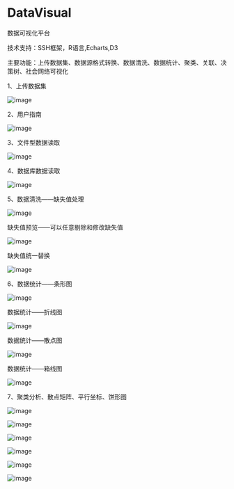 DataVisual
==========

数据可视化平台

技术支持：SSH框架，R语言,Echarts,D3

主要功能：上传数据集、数据源格式转换、数据清洗、数据统计、聚类、关联、决策树、社会网络可视化

1、上传数据集

 ![image](https://github.com/shuiying/DataVisual/raw/master/readmeimg/上传数据集.png)
 
2、用户指南

 ![image](https://github.com/shuiying/DataVisual/raw/master/readmeimg/用户指南.png)
 
3、文件型数据读取

 ![image](https://github.com/shuiying/DataVisual/raw/master/readmeimg/文件型数据读取.png)
 
4、数据库数据读取

 ![image](https://github.com/shuiying/DataVisual/raw/master/readmeimg/数据库数据读取.png)
 
5、数据清洗——缺失值处理

 ![image](https://github.com/shuiying/DataVisual/raw/master/readmeimg/缺失值处理.png)
 
 缺失值预览——可以任意剔除和修改缺失值
   
 ![image](https://github.com/shuiying/DataVisual/raw/master/readmeimg/缺失值预览.png)
 
 缺失值统一替换
 
 ![image](https://github.com/shuiying/DataVisual/raw/master/readmeimg/缺失值处理完成.png)

6、数据统计——条形图

 ![image](https://github.com/shuiying/DataVisual/raw/master/readmeimg/统计信息-条形图.png)
 
  数据统计——折线图
  
 ![image](https://github.com/shuiying/DataVisual/raw/master/readmeimg/统计信息-折线图.png)
 
 数据统计——散点图
  
 ![image](https://github.com/shuiying/DataVisual/raw/master/readmeimg/散点图.png)
 
 数据统计——箱线图
  
 ![image](https://github.com/shuiying/DataVisual/raw/master/readmeimg/箱线图.png)
 
7、聚类分析、散点矩阵、平行坐标、饼形图

![image](https://github.com/shuiying/DataVisual/raw/master/readmeimg/聚类分析参数.png)

![image](https://github.com/shuiying/DataVisual/raw/master/readmeimg/各簇聚类数目.png)

![image](https://github.com/shuiying/DataVisual/raw/master/readmeimg/散点矩阵.png)

![image](https://github.com/shuiying/DataVisual/raw/master/readmeimg/图形刷子筛选散点.png)

![image](https://github.com/shuiying/DataVisual/raw/master/readmeimg/平行坐标图.png)

![image](https://github.com/shuiying/DataVisual/raw/master/readmeimg/平行坐标筛选.png)

